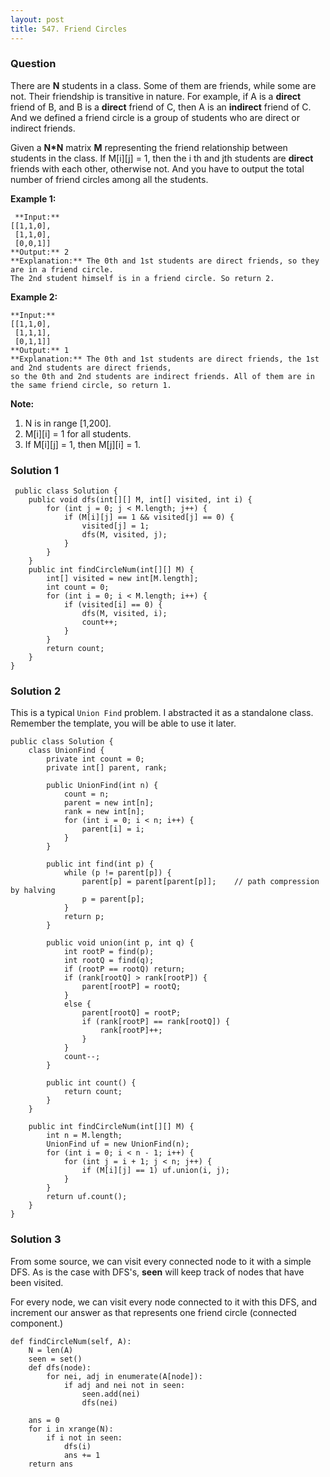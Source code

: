 ```yaml
---
layout: post
title: 547. Friend Circles
---
```

### Question
There are **N** students in a class. Some of them are friends, while some are
not. Their friendship is transitive in nature. For example, if A is a
**direct** friend of B, and B is a **direct** friend of C, then A is an
**indirect** friend of C. And we defined a friend circle is a group of
students who are direct or indirect friends.

Given a **N*N** matrix **M** representing the friend relationship between
students in the class. If M[i][j] = 1, then the i th and jth students are
**direct** friends with each other, otherwise not. And you have to output the
total number of friend circles among all the students.

 **Example 1:**  

    
    
     **Input:** 
    [[1,1,0],
     [1,1,0],
     [0,0,1]]
    **Output:** 2
    **Explanation:** The 0th and 1st students are direct friends, so they are in a friend circle.   
    The 2nd student himself is in a friend circle. So return 2.
    

**Example 2:**  

    
    
    **Input:** 
    [[1,1,0],
     [1,1,1],
     [0,1,1]]
    **Output:** 1
    **Explanation:** The 0th and 1st students are direct friends, the 1st and 2nd students are direct friends,   
    so the 0th and 2nd students are indirect friends. All of them are in the same friend circle, so return 1.
    

**Note:**  

  1. N is in range [1,200].
  2. M[i][i] = 1 for all students.
  3. If M[i][j] = 1, then M[j][i] = 1.

### Solution 1
    
    
     public class Solution {
        public void dfs(int[][] M, int[] visited, int i) {
            for (int j = 0; j < M.length; j++) {
                if (M[i][j] == 1 && visited[j] == 0) {
                    visited[j] = 1;
                    dfs(M, visited, j);
                }
            }
        }
        public int findCircleNum(int[][] M) {
            int[] visited = new int[M.length];
            int count = 0;
            for (int i = 0; i < M.length; i++) {
                if (visited[i] == 0) {
                    dfs(M, visited, i);
                    count++;
                }
            }
            return count;
        }
    }


### Solution 2
This is a typical `Union Find` problem. I abstracted it as a standalone class.
Remember the template, you will be able to use it later.

    
    
    public class Solution {
        class UnionFind {
            private int count = 0;
            private int[] parent, rank;
            
            public UnionFind(int n) {
                count = n;
                parent = new int[n];
                rank = new int[n];
                for (int i = 0; i < n; i++) {
                    parent[i] = i;
                }
            }
            
            public int find(int p) {
            	while (p != parent[p]) {
                    parent[p] = parent[parent[p]];    // path compression by halving
                    p = parent[p];
                }
                return p;
            }
            
            public void union(int p, int q) {
                int rootP = find(p);
                int rootQ = find(q);
                if (rootP == rootQ) return;
                if (rank[rootQ] > rank[rootP]) {
                    parent[rootP] = rootQ;
                }
                else {
                    parent[rootQ] = rootP;
                    if (rank[rootP] == rank[rootQ]) {
                        rank[rootP]++;
                    }
                }
                count--;
            }
            
            public int count() {
                return count;
            }
        }
        
        public int findCircleNum(int[][] M) {
            int n = M.length;
            UnionFind uf = new UnionFind(n);
            for (int i = 0; i < n - 1; i++) {
                for (int j = i + 1; j < n; j++) {
                    if (M[i][j] == 1) uf.union(i, j);
                }
            }
            return uf.count();
        }
    }
    


### Solution 3
From some source, we can visit every connected node to it with a simple DFS.
As is the case with DFS's, **seen** will keep track of nodes that have been
visited.

For every node, we can visit every node connected to it with this DFS, and
increment our answer as that represents one friend circle (connected
component.)

    
    
    def findCircleNum(self, A):
        N = len(A)
        seen = set()
        def dfs(node):
            for nei, adj in enumerate(A[node]):
                if adj and nei not in seen:
                    seen.add(nei)
                    dfs(nei)
        
        ans = 0
        for i in xrange(N):
            if i not in seen:
                dfs(i)
                ans += 1
        return ans
    



